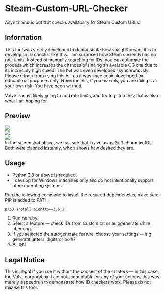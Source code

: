 # Steam-Custom-URL-Checker
Asynchronous bot that checks availability for Steam Custom URLs.

## Information
This tool was strictly developed to demonstrate how straightforward it is to develop an ID checker like this. I am surprised how Steam currently has no rate limits. Instead of manually searching for IDs, you can automate the process which increases the chances of finding an available OG one due to its incredibly high speed. The bot was even developed asynchronously. Please refrain from using this bot as it was once again developed for educational purposes only. Nevertheless, if you use this, you are doing it at your own risk. You have been warned.

Valve is most likely going to add rate limits, and try to patch this; that is also what I am hoping for.

## Preview
![](https://i.imgur.com/M7yOLXi.gif)<br>
![](https://i.imgur.com/2vVcOf0.png)<br>
![](https://i.imgur.com/8KZ3nTm.png)<br>
In the screenshot above, we can see that I gave away 2x 3 character IDs. Both were claimed instantly, which shows how desired they are.

## Usage
- Python 3.8 or above is required.
- I develop for Windows machines only and do not intentionally support other operating systems.

Run the following command to install the required dependencies; make sure PIP is added to PATH.
```
pip3 install aiohttp==3.6.2
```
1. Run main.py.
2. Select a feature — check IDs from Custom.txt or autogenerate while checking.
3. If you selected the autogenerate feature, choose your settings — e.g. generate letters, digits or both?
4. All set!

## Legal Notice
This is illegal if you use it without the consent of the creators — in this case, the Valve corporation. I am not accountable for any of your actions; this was merely a speedrun to demonstrate how ID checkers work. Please do not misuse this tool.

